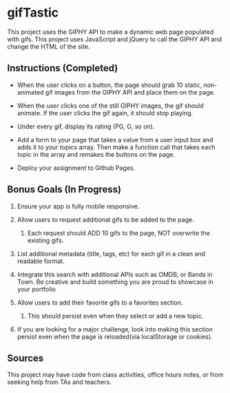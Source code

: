# gifTastic

This project uses the GIPHY API to make a dynamic web page populated with gifs. This project uses JavaScript and jQuery to call the GIPHY API and change the HTML of the site.

## Instructions (Completed)

* When the user clicks on a button, the page should grab 10 static, non-animated gif images from the GIPHY API and place them on the page.

* When the user clicks one of the still GIPHY images, the gif should animate. If the user clicks the gif again, it should stop playing.

* Under every gif, display its rating (PG, G, so on).

* Add a form to your page that takes a value from a user input box and adds it to your topics array. Then make a function call that takes each topic in the array and remakes the buttons on the page.

* Deploy your assignment to Github Pages.

## Bonus Goals (In Progress)

1. Ensure your app is fully mobile responsive.

1. Allow users to request additional gifs to be added to the page.

    1. Each request should ADD 10 gifs to the page, NOT overwrite the existing gifs.

1. List additional metadata (title, tags, etc) for each gif in a clean and readable format.

1. Integrate this search with additional APIs such as OMDB, or Bands in Town. Be creative and build something you are proud to showcase in your portfolio

1. Allow users to add their favorite gifs to a favorites section.

    1. This should persist even when they select or add a new topic.

1. If you are looking for a major challenge, look into making this section persist even when the page is reloaded(via localStorage or cookies).

## Sources 

This project may have code from class activities, office hours notes, or from seeking help from TAs and teachers.

